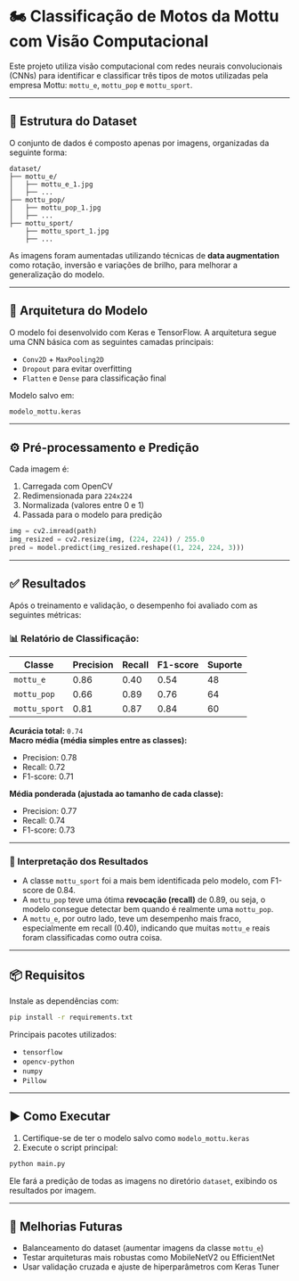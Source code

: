 # 🏍️ Classificação de Motos da Mottu com Visão Computacional

Este projeto utiliza visão computacional com redes neurais convolucionais (CNNs) para identificar e classificar três tipos de motos utilizadas pela empresa Mottu: `mottu_e`, `mottu_pop` e `mottu_sport`.

---

## 📁 Estrutura do Dataset

O conjunto de dados é composto apenas por imagens, organizadas da seguinte forma:

```
dataset/
├── mottu_e/
│   ├── mottu_e_1.jpg
│   ├── ...
├── mottu_pop/
│   ├── mottu_pop_1.jpg
│   ├── ...
├── mottu_sport/
    ├── mottu_sport_1.jpg
    ├── ...
```

As imagens foram aumentadas utilizando técnicas de **data augmentation** como rotação, inversão e variações de brilho, para melhorar a generalização do modelo.

---

## 🧠 Arquitetura do Modelo

O modelo foi desenvolvido com Keras e TensorFlow. A arquitetura segue uma CNN básica com as seguintes camadas principais:

- `Conv2D` + `MaxPooling2D`
- `Dropout` para evitar overfitting
- `Flatten` e `Dense` para classificação final

Modelo salvo em:  
```bash
modelo_mottu.keras
```

---

## ⚙️ Pré-processamento e Predição

Cada imagem é:

1. Carregada com OpenCV
2. Redimensionada para `224x224`
3. Normalizada (valores entre 0 e 1)
4. Passada para o modelo para predição

```python
img = cv2.imread(path)
img_resized = cv2.resize(img, (224, 224)) / 255.0
pred = model.predict(img_resized.reshape((1, 224, 224, 3)))
```

---

## ✅ Resultados

Após o treinamento e validação, o desempenho foi avaliado com as seguintes métricas:

### 📊 Relatório de Classificação:

| Classe       | Precision | Recall | F1-score | Suporte |
|--------------|-----------|--------|----------|---------|
| `mottu_e`    | 0.86      | 0.40   | 0.54     | 48      |
| `mottu_pop`  | 0.66      | 0.89   | 0.76     | 64      |
| `mottu_sport`| 0.81      | 0.87   | 0.84     | 60      |

**Acurácia total:** `0.74`  
**Macro média (média simples entre as classes):**  
- Precision: 0.78  
- Recall: 0.72  
- F1-score: 0.71  

**Média ponderada (ajustada ao tamanho de cada classe):**  
- Precision: 0.77  
- Recall: 0.74  
- F1-score: 0.73  

---

### 🧠 Interpretação dos Resultados

- A classe `mottu_sport` foi a mais bem identificada pelo modelo, com F1-score de 0.84.
- A `mottu_pop` teve uma ótima **revocação (recall)** de 0.89, ou seja, o modelo consegue detectar bem quando é realmente uma `mottu_pop`.
- A `mottu_e`, por outro lado, teve um desempenho mais fraco, especialmente em recall (0.40), indicando que muitas `mottu_e` reais foram classificadas como outra coisa.

---

## 📦 Requisitos

Instale as dependências com:

```bash
pip install -r requirements.txt
```

Principais pacotes utilizados:
- `tensorflow`
- `opencv-python`
- `numpy`
- `Pillow`

---

## ▶️ Como Executar

1. Certifique-se de ter o modelo salvo como `modelo_mottu.keras`
2. Execute o script principal:

```bash
python main.py
```

Ele fará a predição de todas as imagens no diretório `dataset`, exibindo os resultados por imagem.

---

## 🔄 Melhorias Futuras

- Balanceamento do dataset (aumentar imagens da classe `mottu_e`)
- Testar arquiteturas mais robustas como MobileNetV2 ou EfficientNet
- Usar validação cruzada e ajuste de hiperparâmetros com Keras Tuner
